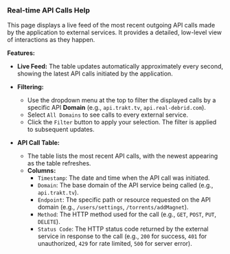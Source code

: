 ### Real-time API Calls Help

This page displays a live feed of the most recent outgoing API calls made by the application to external services. It provides a detailed, low-level view of interactions as they happen.

**Features:**

*   **Live Feed:** The table updates automatically approximately every second, showing the latest API calls initiated by the application.
*   **Filtering:**
    *   Use the dropdown menu at the top to filter the displayed calls by a specific API **Domain** (e.g., `api.trakt.tv`, `api.real-debrid.com`).
    *   Select `All Domains` to see calls to every external service.
    *   Click the `Filter` button to apply your selection. The filter is applied to subsequent updates.

*   **API Call Table:**
    *   The table lists the most recent API calls, with the newest appearing as the table refreshes.
    *   **Columns:**
        *   `Timestamp`: The date and time when the API call was initiated.
        *   `Domain`: The base domain of the API service being called (e.g., `api.trakt.tv`).
        *   `Endpoint`: The specific path or resource requested on the API domain (e.g., `/users/settings`, `/torrents/addMagnet`).
        *   `Method`: The HTTP method used for the call (e.g., `GET`, `POST`, `PUT`, `DELETE`).
        *   `Status Code`: The HTTP status code returned by the external service in response to the call (e.g., `200` for success, `401` for unauthorized, `429` for rate limited, `500` for server error).
